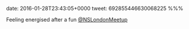date: 2016-01-28T23:43:05+0000
tweet: 692855446630068225
%%%

Feeling energised after a fun [@NSLondonMeetup](https://twitter.com/NSLondonMeetup)
